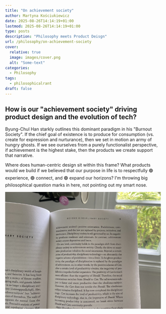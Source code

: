 ```yaml
---
title: "On achievement society"
author: Martyna Kościukiewicz
date: 2025-08-26T14:14:19+01:00
lastmod: 2025-08-26T14:14:19+01:00
type: posts
description: "Philosophy meets Product Deisgn"
url: /philosophy/on-achievement-society
cover:
  relative: true
  image: images/cover.png
  alt: "Some-text"
categories:
  - Philosophy
tags:
  - philosophicalrant
draft: false
---
```


## How is our "achievement society" driving product design and the evolution of tech? 

Byung-Chul Han starkly outlines this dominant paradigm in his "Burnout Society". If the chief goal of existence is to produce for consumption (vs. create for expression and nurturance), then we set in motion an army of hungry ghosts. If we see ourselves from a purely functionalist perspective, if achievement is the highest stake, then the products we create support that narrative. 

Where does human-centric design sit within this frame? What products would we build if we believed that our purpose in life is to respectfully 🟢 experience, 🟢 connect, and 🟢 expand our horizons? I'm throwing big philosophical question marks in here, not pointing out my smart nose.

![Burnout Society](images/burnout_society.jpeg)